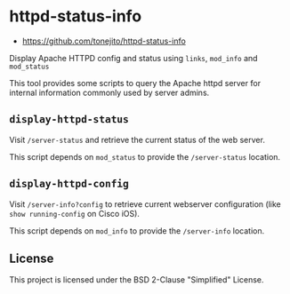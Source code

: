 # httpd-status-info

+ <https://github.com/tonejito/httpd-status-info>

Display Apache HTTPD config and status using `links`, `mod_info` and `mod_status`

This tool provides some scripts to query the Apache httpd server for internal information commonly used by server admins.

## `display-httpd-status`

Visit `/server-status` and retrieve the current status of the web server.

This script depends on `mod_status` to provide the `/server-status` location.

## `display-httpd-config`

Visit `/server-info?config` to retrieve current webserver configuration (like `show running-config` on Cisco iOS).

This script depends on `mod_info` to provide the `/server-info` location.

## License

This project is licensed under the BSD 2-Clause "Simplified" License.
